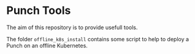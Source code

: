 # Punch Tools

The aim of this repository is to provide usefull tools.

The folder `offline_k8s_install` contains some script to help to deploy a Punch on an offline Kubernetes.
